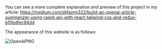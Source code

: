 You can see a more complete explanation and preview of this project in my article: https://medium.com/@fazmi322/build-an-openai-article-summarizer-using-rapid-api-with-react-tailwind-css-and-redux-bf0bdfec84dd


The appearance of this website is as follows:


![OpenAIPNG](https://github.com/MuhammadFahrulazmi322/OpenAISummarize/assets/71545391/d274269a-04cd-420f-b38d-7e9bdbfdadc4)

